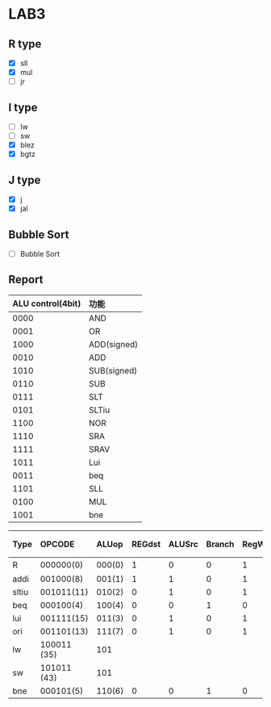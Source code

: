 # LAB3

## R type
- [x] sll
- [x] mul
- [ ] jr

## I type
- [ ] lw
- [ ] sw
- [x] blez
- [x] bgtz

## J type
- [x] j
- [x] jal

## Bubble Sort
- [ ] Bubble Sort

## Report


| ALU control(4bit) | 功能        |
|:----------------- |:----------- |
| 0000              | AND         |
| 0001              | OR          |
| 1000              | ADD(signed) |
| 0010              | ADD         |
| 1010              | SUB(signed) |
| 0110              | SUB         |
| 0111              | SLT         |
| 0101              | SLTiu       |
| 1100              | NOR         |
| 1110              | SRA         |
| 1111              | SRAV        |
| 1011              | Lui         |
| 0011              | beq         |
| 1101              | SLL         |
| 0100              | MUL         |
| 1001              | bne         |



| Type  | OPCODE      | ALUop  | REGdst | ALUSrc | Branch | RegWrite | 對應ALU_ctl |
|:----- |:----------- |:------ | ------ |:------ |:------ |:-------- | ----------- |
| R     | 000000(0)   | 000(0) | 1      | 0      | 0      | 1        | 各func      |
| addi  | 001000(8)   | 001(1) | 1      | 1      | 0      | 1        | ADD:0010    |
| sltiu | 001011(11)  | 010(2) | 0      | 1      | 0      | 1        | SLTiu:0101  |
| beq   | 000100(4)   | 100(4) | 0      | 0      | 1      | 0        | BEQ:0011    |
| lui   | 001111(15)  | 011(3) | 0      | 1      | 0      | 1        | LUi:1011    |
| ori   | 001101(13)  | 111(7) | 0      | 1      | 0      | 1        | OR:0001     |
| lw    | 100011 (35) | 101    |        |        |        |          |             |
| sw    | 101011 (43) | 101    |        |        |        |          |             |
| bne   | 000101(5)   | 110(6) | 0      | 0      | 1      | 0        | BNE:1001    |
